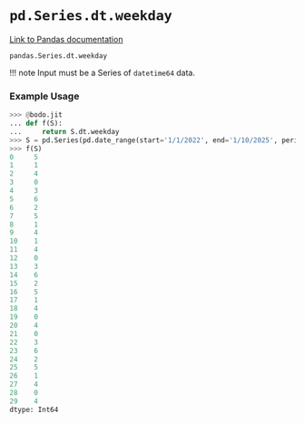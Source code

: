 # `pd.Series.dt.weekday`

[Link to Pandas documentation](https://pandas.pydata.org/docs/reference/api/pandas.Series.dt.weekday.html#pandas.Series.dt.weekday)

`pandas.Series.dt.weekday`

!!! note
Input must be a Series of `datetime64` data.

### Example Usage

```py
>>> @bodo.jit
... def f(S):
...     return S.dt.weekday
>>> S = pd.Series(pd.date_range(start='1/1/2022', end='1/10/2025', periods=30))
>>> f(S)
0     5
1     1
2     4
3     0
4     3
5     6
6     2
7     5
8     1
9     4
10    1
11    4
12    0
13    3
14    6
15    2
16    5
17    1
18    4
19    0
20    4
21    0
22    3
23    6
24    2
25    5
26    1
27    4
28    0
29    4
dtype: Int64
```
